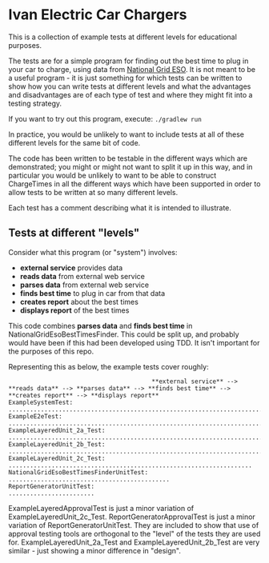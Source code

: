 Ivan Electric Car Chargers
====

This is a collection of example tests at different levels for educational purposes.

The tests are for a simple program for finding out the best time to plug in your car to charge, using data from [National Grid ESO](https://www.nationalgrideso.com/).
It is not meant to be a useful program - it is just something for which tests can be written to show how you can write tests at different levels and what the advantages and disadvantages are of each type of test and where they might fit into a testing strategy.

If you want to try out this program, execute: `./gradlew run`

In practice, you would be unlikely to want to include tests at all of these different levels for the same bit of code.

The code has been written to be testable in the different ways which are demonstrated; you might or might not want to split it up in this way, and in particular you would be unlikely to want to be able to construct ChargeTimes in all the different ways which have been supported in order to allow tests to be written at so many different levels.

Each test has a comment describing what it is intended to illustrate.

Tests at different "levels"
----

Consider what this program (or "system") involves:

- **external service** provides data
- **reads data** from external web service
- **parses data** from external web service
- **finds best time** to plug in car from that data
- **creates report** about the best times
- **displays report** of the best times

This code combines **parses data** and **finds best time** in NationalGridEsoBestTimesFinder.
This could be split up, and probably would have been if this had been developed using TDD.
It isn't important for the purposes of this repo.

Representing this as below, the example tests cover roughly:

```text
                                        **external service** --> **reads data** --> **parses data** --> **finds best time** --> **creates report** --> **displays report**
ExampleSystemTest:                      ...................................................................................................................................
ExampleE2eTest:                                               .............................................................................................................
ExampleLayeredUnit_2a_Test:                                                      ..........................................................................................
ExampleLayeredUnit_2b_Test:                                                      ..........................................................................................
ExampleLayeredUnit_2c_Test:                                                      ....................................................................
NationalGridEsoBestTimesFinderUnitTest:                                          .............................................
ReportGeneratorUnitTest:                                                                                                     ........................
```

ExampleLayeredApprovalTest is just a minor variation of ExampleLayeredUnit_2c_Test. ReportGeneratorApprovalTest is just a minor variation of ReportGeneratorUnitTest.
They are included to show that use of approval testing tools are orthogonal to the "level" of the tests they are used for.
ExampleLayeredUnit_2a_Test and ExampleLayeredUnit_2b_Test are very similar - just showing a minor difference in "design".
